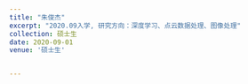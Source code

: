 ```yaml
---
title: "朱俊杰"
excerpt: "2020.09入学, 研究方向：深度学习、点云数据处理、图像处理"
collection: 硕士生
date: 2020-09-01
venue: '硕士生'


---
```

